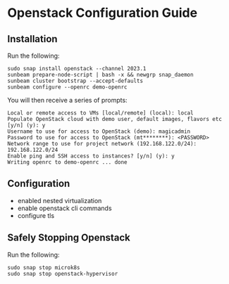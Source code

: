 # Openstack Configuration Guide

## Installation

Run the following:

```shell title="Openstack Install"
sudo snap install openstack --channel 2023.1
sunbeam prepare-node-script | bash -x && newgrp snap_daemon
sunbeam cluster bootstrap --accept-defaults
sunbeam configure --openrc demo-openrc
```

You will then receive a series of prompts:

``` title="sumbeam configure Prompts"
Local or remote access to VMs [local/remote] (local): local
Populate OpenStack cloud with demo user, default images, flavors etc [y/n] (y): y
Username to use for access to OpenStack (demo): magicadmin
Password to use for access to OpenStack (mt********): <PASSWORD>
Network range to use for project network (192.168.122.0/24): 192.168.122.0/24
Enable ping and SSH access to instances? [y/n] (y): y
Writing openrc to demo-openrc ... done
```

## Configuration

- enabled nested virtualization
- enable openstack cli commands
- configure tls

## Safely Stopping Openstack

Run the following:

```shell
sudo snap stop microk8s
sudo snap stop openstack-hypervisor
```